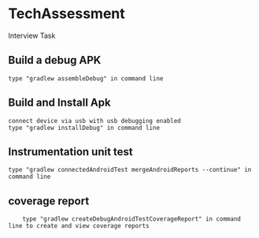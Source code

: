 # TechAssessment
Interview Task

## Build a debug APK ##
    type "gradlew assembleDebug" in command line

## Build and Install Apk ##
    connect device via usb with usb debugging enabled
    type "gradlew installDebug" in command line

## Instrumentation unit test ##
    type "gradlew connectedAndroidTest mergeAndroidReports --continue" in command line
    
## coverage report ##
        type "gradlew createDebugAndroidTestCoverageReport" in command line to create and view coverage reports
